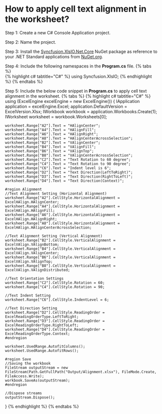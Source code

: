 # How to apply cell text alignment in the worksheet?

Step 1: Create a new C# Console Application project.

Step 2: Name the project.

Step 3: Install the [Syncfusion.XlsIO.Net.Core](https://www.nuget.org/packages/Syncfusion.XlsIO.Net.Core) NuGet package as reference to your .NET Standard applications from [NuGet.org](https://www.nuget.org).

Step 4: Include the following namespaces in the **Program.cs** file.
{% tabs %}  
{% highlight c# tabtitle="C#" %}
using Syncfusion.XlsIO;
{% endhighlight %}
{% endtabs %}  

Step 5: Include the below code snippet in **Program.cs** to apply cell text alignment in the worksheet.
{% tabs %}
{% highlight c# tabtitle="C#" %}
using (ExcelEngine excelEngine = new ExcelEngine())
{
	IApplication application = excelEngine.Excel;
	application.DefaultVersion = ExcelVersion.Xlsx;
	IWorkbook workbook = application.Workbooks.Create(1);
	IWorksheet worksheet = workbook.Worksheets[0];

	worksheet.Range["A2"].Text = "HAlignCenter";
	worksheet.Range["A4"].Text = "HAlignFill";
	worksheet.Range["A6"].Text = "HAlignRight";
	worksheet.Range["A8"].Text = "HAlignCenterAcrossSelection";
	worksheet.Range["B2"].Text = "VAlignCenter";
	worksheet.Range["B4"].Text = "VAlignFill";
	worksheet.Range["B6"].Text = "VAlignTop";
	worksheet.Range["B8"].Text = "VAlignCenterAcrossSelection";
	worksheet.Range["C2"].Text = "Text Rotation to 60 degree";
	worksheet.Range["C4"].Text = "Text Rotation to 90 degree";
	worksheet.Range["C6"].Text = "Indent level is 6";
	worksheet.Range["D2"].Text = "Text Direction(LeftToRight)";
	worksheet.Range["D3"].Text = "Text Direction(RightToLeft)";
	worksheet.Range["D4"].Text = "Text Direction(Context)";

	#region Alignment
	//Text Alignment Setting (Horizontal Alignment)
	worksheet.Range["A2"].CellStyle.HorizontalAlignment = ExcelHAlign.HAlignCenter;
	worksheet.Range["A4"].CellStyle.HorizontalAlignment = ExcelHAlign.HAlignFill;
	worksheet.Range["A6"].CellStyle.HorizontalAlignment = ExcelHAlign.HAlignRight;
	worksheet.Range["A8"].CellStyle.HorizontalAlignment = ExcelHAlign.HAlignCenterAcrossSelection;

	//Text Alignment Setting (Vertical Alignment)
	worksheet.Range["B2"].CellStyle.VerticalAlignment = ExcelVAlign.VAlignBottom;
	worksheet.Range["B4"].CellStyle.VerticalAlignment = ExcelVAlign.VAlignCenter;
	worksheet.Range["B6"].CellStyle.VerticalAlignment = ExcelVAlign.VAlignTop;
	worksheet.Range["B8"].CellStyle.VerticalAlignment = ExcelVAlign.VAlignDistributed;

	//Text Orientation Settings
	worksheet.Range["C2"].CellStyle.Rotation = 60;
	worksheet.Range["C4"].CellStyle.Rotation = 90;

	//Text Indent Setting
	worksheet.Range["C6"].CellStyle.IndentLevel = 6;

	//Text Direction Setting
	worksheet.Range["D2"].CellStyle.ReadingOrder = ExcelReadingOrderType.LeftToRight;
	worksheet.Range["D3"].CellStyle.ReadingOrder = ExcelReadingOrderType.RightToLeft;
	worksheet.Range["D4"].CellStyle.ReadingOrder = ExcelReadingOrderType.Context;
	#endregion

	worksheet.UsedRange.AutofitColumns();
	worksheet.UsedRange.AutofitRows();

	#region Save
	//Saving the workbook
	FileStream outputStream = new FileStream(Path.GetFullPath("Output/Alignment.xlsx"), FileMode.Create, FileAccess.Write);
	workbook.SaveAs(outputStream);
	#endregion

	//Dispose streams
	outputStream.Dispose();
}
{% endhighlight %}
{% endtabs %}